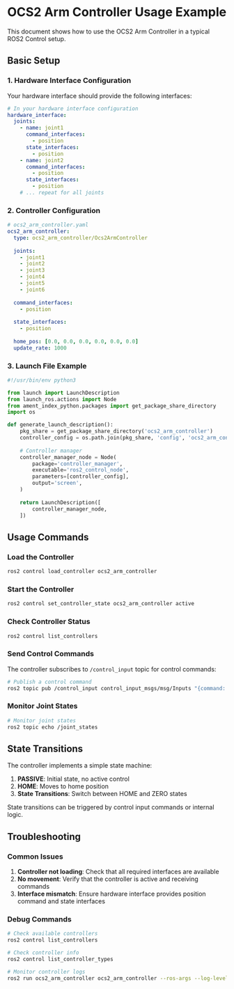 # OCS2 Arm Controller Usage Example

This document shows how to use the OCS2 Arm Controller in a typical ROS2 Control setup.

## Basic Setup

### 1. Hardware Interface Configuration

Your hardware interface should provide the following interfaces:

```yaml
# In your hardware interface configuration
hardware_interface:
  joints:
    - name: joint1
      command_interfaces:
        - position
      state_interfaces:
        - position
    - name: joint2
      command_interfaces:
        - position
      state_interfaces:
        - position
    # ... repeat for all joints
```

### 2. Controller Configuration

```yaml
# ocs2_arm_controller.yaml
ocs2_arm_controller:
  type: ocs2_arm_controller/Ocs2ArmController
  
  joints:
    - joint1
    - joint2
    - joint3
    - joint4
    - joint5
    - joint6
  
  command_interfaces:
    - position
  
  state_interfaces:
    - position
  
  home_pos: [0.0, 0.0, 0.0, 0.0, 0.0, 0.0]
  update_rate: 1000
```

### 3. Launch File Example

```python
#!/usr/bin/env python3

from launch import LaunchDescription
from launch_ros.actions import Node
from ament_index_python.packages import get_package_share_directory
import os

def generate_launch_description():
    pkg_share = get_package_share_directory('ocs2_arm_controller')
    controller_config = os.path.join(pkg_share, 'config', 'ocs2_arm_controller.yaml')
    
    # Controller manager
    controller_manager_node = Node(
        package='controller_manager',
        executable='ros2_control_node',
        parameters=[controller_config],
        output='screen',
    )
    
    return LaunchDescription([
        controller_manager_node,
    ])
```

## Usage Commands

### Load the Controller

```bash
ros2 control load_controller ocs2_arm_controller
```

### Start the Controller

```bash
ros2 control set_controller_state ocs2_arm_controller active
```

### Check Controller Status

```bash
ros2 control list_controllers
```

### Send Control Commands

The controller subscribes to `/control_input` topic for control commands:

```bash
# Publish a control command
ros2 topic pub /control_input control_input_msgs/msg/Inputs "{command: 1, lx: 0.0, ly: 0.0, rx: 0.0, ry: 0.0}"
```

### Monitor Joint States

```bash
# Monitor joint states
ros2 topic echo /joint_states
```

## State Transitions

The controller implements a simple state machine:

1. **PASSIVE**: Initial state, no active control
2. **HOME**: Moves to home position
3. **State Transitions**: Switch between HOME and ZERO states

State transitions can be triggered by control input commands or internal logic.

## Troubleshooting

### Common Issues

1. **Controller not loading**: Check that all required interfaces are available
2. **No movement**: Verify that the controller is active and receiving commands
3. **Interface mismatch**: Ensure hardware interface provides position command and state interfaces

### Debug Commands

```bash
# Check available controllers
ros2 control list_controllers

# Check controller info
ros2 control list_controller_types

# Monitor controller logs
ros2 run ocs2_arm_controller ocs2_arm_controller --ros-args --log-level debug
``` 